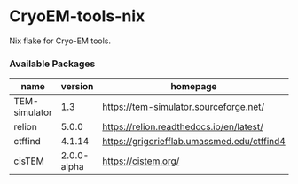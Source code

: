 # CryoEM-tools-nix

Nix flake for Cryo-EM tools.

### Available Packages

| name          | version     | homepage                                    |
| ------------- | ----------- | ------------------------------------------- |
| TEM-simulator | 1.3         | https://tem-simulator.sourceforge.net/      |
| relion        | 5.0.0       | https://relion.readthedocs.io/en/latest/    |
| ctffind       | 4.1.14      | https://grigoriefflab.umassmed.edu/ctffind4 |
| cisTEM        | 2.0.0-alpha | https://cistem.org/                         |
